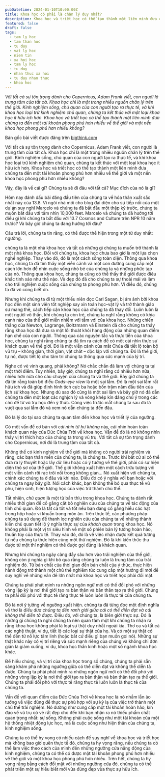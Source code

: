 ```yaml
---
pubDatetime: 2024-01-10T10:00:00Z
title: Khoa học có phải là chân lý duy nhất?
description: Khoa học và triết học có thể tạo thành một liên minh đưa chúng ta đến một tài khoản phong phú hơn nhiều về thế giới và một nền khoa học phong phú hơn nhiều không?
featured: false
draft: false
tags:
  - tam ly hoc
  - tam than hoc
  - tu duy
  - vat ly hoc
  - niem tin
  - xa hoi hoc
  - tam ly hoc
  - tu duy
  - nhan thuc xa hoi
  - tu duy nhan thuc
  - khoa hoc
---
```


_Với tất cả sự tôn trọng dành cho Copernicus, Adam Frank viết, con người là trung tâm của tất cả. Khoa học chỉ là một trong nhiều nguồn chân lý trên thế giới. Kinh nghiệm sống, chủ quan của con người tạo ra thực tế, và khi khoa học loại trừ kinh nghiệm chủ quan, chúng ta kết thúc với một loại khoa học ít hữu ích hơn. Khoa học và triết học có thể tạo thành một liên minh đưa chúng ta đến một tài khoản phong phú hơn nhiều về thế giới và một nền khoa học phong phú hơn nhiều không?_

Bản gốc bài viết được đăng trên [bigthink.com](https://bigthink.com/)

Với tất cả sự tôn trọng dành cho Copernicus, Adam Frank viết, con người là trung tâm của tất cả. Khoa học chỉ là một trong nhiều nguồn chân lý trên thế giới. Kinh nghiệm sống, chủ quan của con người tạo ra thực tế, và khi khoa học loại trừ kinh nghiệm chủ quan, chúng ta kết thúc với một loại khoa học ít hữu ích hơn. Khoa học và triết học có thể tạo thành một liên minh đưa chúng ta đến một tài khoản phong phú hơn nhiều về thế giới và một nền khoa học phong phú hơn nhiều không?

Vậy, đây là về cái gì? Chúng ta sẽ đi đâu với tất cả? Mục đích của nó là gì?

Hôm nay đánh dấu bài đăng đầu tiên của chúng ta về hóa thân xuất sắc nhất này của 13.8. Vì ngôi nhà mới cho blog đại diện cho sự tiếp nối của một dự án suy nghĩ Marcelo và chúng ta đã bắt đầu một thập kỷ trước, chúng ta muốn bắt đầu với tầm nhìn 10,000 feet. Marcelo và chúng ta đã hướng tới điều gì khi chúng ta bắt đầu với 13.7 Cosmos and Culture trên NPR 10 năm trước? Và bây giờ chúng ta đang hướng tới đâu?

Câu trả lời, chúng ta tin rằng, có thể được thể hiện trong một từ duy nhất: ngưỡng.

chúng ta là một nhà khoa học và tất cả những gì chúng ta muốn trở thành là một nhà khoa học. Đối với chúng ta, khoa học chưa bao giờ là một lựa chọn nghề nghiệp. Thay vào đó, đó là một cách sống toàn diện. Thông qua khoa học, chúng ta đã tìm thấy một viễn cảnh và một con đường cung cấp một cách lớn hơn để nhìn cuộc sống nhỏ bé của chúng ta và những phức tạp của nó. Thông qua khoa học, chúng ta cũng có thể thấy thế giới được điêu khắc tinh xảo như thế nào. Vẻ đẹp đó đã cho chúng ta sự thoải mái và làm cho trải nghiệm cuộc sống của chúng ta phong phú hơn. Vì điều đó, chúng ta đã vô cùng biết ơn.

Nhưng khi chúng ta đi từ một thiếu niên đọc Carl Sagan, bị ám ảnh bởi khoa học đến một sinh viên tốt nghiệp say xỉn toán học–vật lý và trở thành giáo sư mang thẻ, cách tiếp cận khoa học của chúng ta đã thay đổi. Luôn luôn là một người vô thần, khi chúng ta còn trẻ, chúng ta nghĩ rằng không có khía cạnh nào của thế giới miễn nhiễm với tầm với của khoa học. Những chiến thắng của Newton, Lagrange, Boltzmann và Einstein đã cho chúng ta thấy rằng khoa học đã đưa ra một lối thoát khỏi hang động của những quan điểm hạn chế của con người. Thông qua các nguyên tắc và thực tiễn của khoa học, chúng ta nghĩ rằng chúng ta đã tìm ra cách để có một cái nhìn thực sự khách quan về thế giới. Đó là một viễn cảnh của mắt Chúa đã tiết lộ toàn bộ vũ trụ – không gian, thời gian, vật chất – độc lập với chúng ta. Đó là thế giới, tự nó, được tiết lộ cho tâm trí chúng ta thông qua sức mạnh của lý trí.

Nghe có vẻ vinh quang, phải không? Nó chắc chắn đã làm với chúng ta tại một thời điểm. Tuy nhiên, bây giờ, chúng ta nghĩ rằng có nhiều hơn nữa, nhiều hơn nữa cho câu chuyện của chúng ta và thế giới. Bây giờ chúng ta đã tin rằng toàn bộ điều _Gods–eye view_ là một sai lầm. Đó là một sai lầm rất hữu ích và đã giúp định hình tích cực ba hoặc bốn trăm năm đầu tiên của lịch sử khoa học. Nhưng dù sao đó cũng là một sai lầm và bây giờ nó đã dẫn chúng ta đến một loạt các nghịch lý và vòng khép kín đáng chú ý trong các chủ đề từ vũ trụ học đến ý thức. Công việc trước mắt chúng ta sau đó là vượt qua sai lầm đó và xem nó dẫn chúng ta đến đâu.

Đó là lý do tại sao chúng ta quan tâm đến khoa học và triết lý của ngưỡng.

Có một vấn đề cơ bản với _cái nhìn từ hư không_ này, cái nhìn hoàn toàn khách quan này của Đức Chúa Trời về khoa học. Vấn đề đó là nó không nhìn thấy vị trí thích hợp của chúng ta trong vũ trụ. Với tất cả sự tôn trọng dành cho Copernicus, nơi đó là trung tâm của tất cả.

Không thể có kinh nghiệm về thế giới mà không có người trải nghiệm và rằng, các bạn thân mến của chúng ta, là chúng ta. Trước khi bất cứ ai có thể đưa ra lý thuyết hoặc lấy dữ liệu hoặc có ý tưởng về thế giới, phải có sự hiện diện thô sơ của thế giới. Thế giới không xuất hiện một cách trừu tượng với một viễn cảnh rời rạc trôi nổi trong không gian… Nó xuất hiện với chúng ta, chính xác chúng ta ở đâu và khi nào. Điều đó có ý nghĩa với bạn hoặc với chúng ta ngay bây giờ. Nói cách khác, bạn không thể bỏ qua thực tế vũ phu, hiện sinh, hiện tượng học của việc trở thành chủ thể.

Tất nhiên, _chủ quan_ là một từ bẩn thỉu trong khoa học. Chúng ta dành rất nhiều thời gian để cố gắng cắt bỏ nghiên cứu của chúng ta về tác động của tính chủ quan. Đó là tất cả tốt và tốt nếu bạn đang cố gắng hiểu các hạt trong hộp hoặc vi khuẩn trong món ăn. Trên thực tế, các phương pháp chúng ta sử dụng để thanh lọc nghiên cứu của chúng ta về những thành kiến chủ quan tiết lộ ý nghĩa thực sự của _khách quan_ trong khoa học. Nó không phải là một vị trí siêu hình về một số phiên bản lý tưởng hoàn hảo, thuần túy của thực tế. Thay vào đó, đó là về việc nhận được kết quả tương tự nếu chúng ta thực hiện cùng một thử nghiệm. Đó là khi kiến thức thu được từ một thí nghiệm có thể được gọi đúng là khách quan.

Nhưng khi chúng ta ngày càng đẩy sâu hơn vào trải nghiệm của thế giới, không còn ý nghĩa gì khi bỏ qua rằng chúng ta luôn là trung tâm của trải nghiệm đó. Từ bản chất của thời gian đến bản chất của ý thức, thực hiện hành động trở thành một chủ thể nghiêm túc cung cấp một hướng đi mới để suy nghĩ về những vấn đề lớn nhất mà khoa học và triết học phải đối mặt.

Chúng ta phải phát minh ra những ngôn ngữ mới có thể đối phó với những vòng lặp kỳ lạ nơi thế giới tạo ra bản thân và bản thân tạo ra thế giới. Chúng ta phải đối phó với thực tế rằng thực tế luôn luôn là thực tế của chúng ta.

Đó là nơi ý tưởng về ngưỡng xuất hiện. chúng ta đã từng đọc một định nghĩa về thơ là _điều đưa chúng ta đến ranh giới giữa cái có thể diễn đạt và cái không thể diễn tả được._ Điều đó, với chúng ta, là biên giới thực sự. Đó là những gì chúng ta nghĩ chúng ta nên quan tâm một khi chúng ta nhận ra rằng khoa học không phải là loại sự thật duy nhất ngoài kia. Thơ ca và tất cả các nghệ thuật, ví dụ, tiết lộ các loại sự thật của họ. Và có một sự thật có thể đến từ nỗ lực tâm linh (hoặc bất cứ điều gì bạn muốn gọi nó). Những sự thật khác này có vị trí riêng và sức mạnh riêng của chúng và không chỉ đơn giản là giảm xuống, ví dụ, khoa học thần kinh hoặc một số ngành khoa học khác.

Để hiểu chúng, và vị trí của khoa học trong số chúng, chúng ta phải sẵn sàng khám phá những ngưỡng giữa có thể diễn đạt và không thể diễn tả được. Chúng ta phải phát minh ra những ngôn ngữ mới có thể đối phó với những vòng lặp kỳ lạ nơi thế giới tạo ra bản thân và bản thân tạo ra thế giới. Chúng ta phải đối phó với thực tế rằng thực tế luôn luôn là thực tế của chúng ta.

Vấn đề với quan điểm của Đức Chúa Trời về khoa học là nó nhầm lẫn ảo tưởng về việc đúng để thực sự phù hợp với sự kỳ lạ của việc trở thành một chủ thể trải nghiệm. Nó dường như cung cấp một tài khoản hoàn hảo, kín đáo về vũ trụ có vẻ rất đẹp cho đến khi bạn nhận ra nó thiếu phẩm chất quan trọng nhất: sự sống. Không phải cuộc sống như một tài khoản của một hệ thống nhiệt động lực học, mà là cuộc sống như hiện thân của chúng ta, kinh nghiệm sống.

Chúng ta có thể hy vọng có nhiều cách để suy nghĩ về khoa học và triết học mà không bao giờ quên thực tế đó. chúng ta hy vọng rằng, nếu chúng ta có thể làm việc theo cách của mình đến những ngưỡng cửa năng động của kinh nghiệm, chúng ta có thể có được một tài khoản phong phú hơn nhiều về thế giới và một khoa học phong phú hơn nhiều. Trên hết, chúng ta hy vọng rằng bằng cách đối mặt với những ngưỡng cửa đó, chúng ta có thể phát triển một sự hiểu biết mới vừa đúng đẹp vừa thực sự hữu ích.